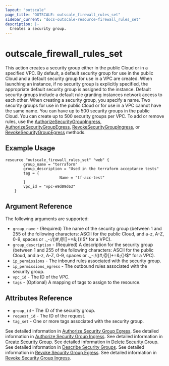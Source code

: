 ```yaml
---
layout: "outscale"
page_title: "OUTSCALE: outscale_firewall_rules_set"
sidebar_current: "docs-outscale-resource-firewall_rules_set"
description: |-
  Creates a security group.
---
```


# outscale_firewall_rules_set

This action creates a security group either in the public Cloud or in a specified VPC. By default, a default security group for use in the public Cloud and a default security group for use in a VPC are created.
When launching an instance, if no security group is explicitly specified, the appropriate default security group is assigned to the instance. Default security groups include a default rule granting instances network access to each other.
When creating a security group, you specify a name. Two security groups for use in the public Cloud or for use in a VPC cannot have the same name.
You can have up to 500 security groups in the public Cloud. You can create up to 500 security groups per VPC.
To add or remove rules, use the [AuthorizeSecurityGroupIngress](http://docs.outscale.com/api_fcu/operations/Action_AuthorizeSecurityGroupIngress_post.html#_api_fcu-action_authorizesecuritygroupingress_post), [AuthorizeSecurityGroupEgress](http://docs.outscale.com/api_fcu/operations/Action_AuthorizeSecurityGroupEgress_post.html#_api_fcu-action_authorizesecuritygroupegress_post), [RevokeSecurityGroupIngress](http://docs.outscale.com/api_fcu/operations/Action_RevokeSecurityGroupIngress_post.html#_api_fcu-action_revokesecuritygroupingress_pos), or [RevokeSecurityGroupEgress](http://docs.outscale.com/api_fcu/operations/Action_RevokeSecurityGroupEgress_post.html#_api_fcu-action_revokesecuritygroupegress_pos) methods.

## Example Usage

```hcl
resource "outscale_firewall_rules_set" "web" {
		group_name = "terraform"
		group_description = "Used in the terraform acceptance tests"
		tag = {
						Name = "tf-acc-test"
		}
		vpc_id = "vpc-e9d09d63"
	}
```

## Argument Reference

The following arguments are supported:

* `group_name` - (Required) The name of the security group (between 1 and 255 of the following characters: ASCII for the public Cloud, and a-z, A-Z, 0-9, spaces or ._-:/()#,@[]+=&;{}!$* for a VPC).
* `group_description` - (Required) A description for the security group (between 1 and 255 of the following characters: ASCII for the public Cloud, and a-z, A-Z, 0-9, spaces or ._-:/()#,@[]+=&;{}!$* for a VPC).
* `ip_permissions` - The inbound rules associated with the security group.
* `ip_permissions_egress` - The outbound rules associated with the security group.
* `vpc_id` - The ID of the VPC.
* `tags` - (Optional) A mapping of tags to assign to the resource.

## Attributes Reference

* `group_id` - The ID of the security group.
* `request_id` - The ID of the request.
* `tag_set` - One or more tags associated with the security group.

See detailed information in [Authorize Security Group Egress](http://docs.outscale.com/api_fcu/operations/Action_AuthorizeSecurityGroupEgress_get.html#_api_fcu-action_authorizesecuritygroupegress_get).
See detailed information in [Authorize Security Group Ingress](http://docs.outscale.com/api_fcu/operations/Action_AuthorizeSecurityGroupIngress_get.html#_api_fcu-action_authorizesecuritygroupingress_get).
See detailed information in [Create Security Group](http://docs.outscale.com/api_fcu/operations/Action_CreateSecurityGroup_get.html#_api_fcu-action_createsecuritygroup_get).
See detailed information in [Delete Security Group](http://docs.outscale.com/api_fcu/operations/Action_DeleteSecurityGroup_get.html#_api_fcu-action_deletesecuritygroup_get).
See detailed information in [Describe Security Groups](http://docs.outscale.com/api_fcu/operations/Action_DescribeSecurityGroups_get.html#_api_fcu-action_describesecuritygroups_get).
See detailed information in [Revoke Security Group Egress](http://docs.outscale.com/api_fcu/operations/Action_RevokeSecurityGroupEgress_get.html#_api_fcu-action_revokesecuritygroupegress_get).
See detailed information in [Revoke Security Group Ingress](http://docs.outscale.com/api_fcu/operations/Action_RevokeSecurityGroupIngress_get.html#_api_fcu-action_revokesecuritygroupingress_get).
